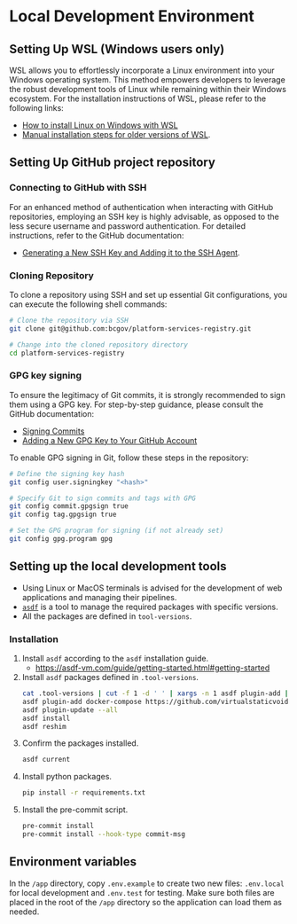 # Local Development Environment

## Setting Up WSL (Windows users only)

WSL allows you to effortlessly incorporate a Linux environment into your Windows operating system. This method empowers developers to leverage the robust development tools of Linux while remaining within their Windows ecosystem.
For the installation instructions of WSL, please refer to the following links:

-   [How to install Linux on Windows with WSL](https://learn.microsoft.com/en-us/windows/wsl/install)
-   [Manual installation steps for older versions of WSL](https://learn.microsoft.com/en-us/windows/wsl/install-manual).

## Setting Up GitHub project repository

### Connecting to GitHub with SSH

For an enhanced method of authentication when interacting with GitHub repositories, employing an SSH key is highly advisable, as opposed to the less secure username and password authentication.
For detailed instructions, refer to the GitHub documentation:

-   [Generating a New SSH Key and Adding it to the SSH Agent](https://docs.github.com/en/github/authenticating-to-github/connecting-to-github-with-ssh/generating-a-new-ssh-key-and-adding-it-to-the-ssh-agent).

### Cloning Repository

To clone a repository using SSH and set up essential Git configurations, you can execute the following shell commands:

```sh
# Clone the repository via SSH
git clone git@github.com:bcgov/platform-services-registry.git

# Change into the cloned repository directory
cd platform-services-registry
```

### GPG key signing

To ensure the legitimacy of Git commits, it is strongly recommended to sign them using a GPG key.
For step-by-step guidance, please consult the GitHub documentation:

-   [Signing Commits](https://docs.github.com/en/github/authenticating-to-github/managing-commit-signature-verification/signing-commits)
-   [Adding a New GPG Key to Your GitHub Account](https://docs.github.com/en/github/authenticating-to-github/managing-commit-signature-verification/adding-a-new-gpg-key-to-your-github-account)

To enable GPG signing in Git, follow these steps in the repository:

```sh
# Define the signing key hash
git config user.signingkey "<hash>"

# Specify Git to sign commits and tags with GPG
git config commit.gpgsign true
git config tag.gpgsign true

# Set the GPG program for signing (if not already set)
git config gpg.program gpg
```

## Setting up the local development tools

-   Using Linux or MacOS terminals is advised for the development of web applications and managing their pipelines.
-   [`asdf`](https://asdf-vm.com/#/core-manage-asdf) is a tool to manage the required packages with specific versions.
-   All the packages are defined in `tool-versions`.

### Installation

1. Install `asdf` according to the `asdf` installation guide.
    - https://asdf-vm.com/guide/getting-started.html#getting-started
1. Install `asdf` packages defined in `.tool-versions`.
    ```sh
    cat .tool-versions | cut -f 1 -d ' ' | xargs -n 1 asdf plugin-add || true
    asdf plugin-add docker-compose https://github.com/virtualstaticvoid/asdf-docker-compose.git || true
    asdf plugin-update --all
    asdf install
    asdf reshim
    ```
1. Confirm the packages installed.
    ```sh
    asdf current
    ```
1. Install python packages.
    ```sh
    pip install -r requirements.txt
    ```
1. Install the pre-commit script.
    ```sh
    pre-commit install
    pre-commit install --hook-type commit-msg
    ```

## Environment variables

In the `/app` directory, copy `.env.example` to create two new files: `.env.local` for local development and `.env.test` for testing. Make sure both files are placed in the root of the `/app` directory so the application can load them as needed.
